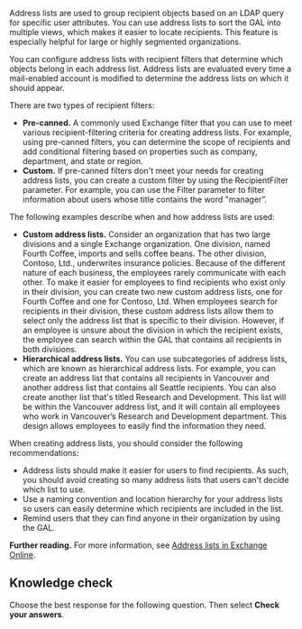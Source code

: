 Address lists are used to group recipient objects based on an LDAP query for specific user attributes. You can use address lists to sort the GAL into multiple views, which makes it easier to locate recipients. This feature is especially helpful for large or highly segmented organizations.

You can configure address lists with recipient filters that determine which objects belong in each address list. Address lists are evaluated every time a mail-enabled account is modified to determine the address lists on which it should appear.

There are two types of recipient filters:

 -  **Pre-canned.** A commonly used Exchange filter that you can use to meet various recipient-filtering criteria for creating address lists. For example, using pre-canned filters, you can determine the scope of recipients and add conditional filtering based on properties such as company, department, and state or region.
 -  **Custom.** If pre-canned filters don't meet your needs for creating address lists, you can create a custom filter by using the RecipientFilter parameter. For example, you can use the Filter parameter to filter information about users whose title contains the word "manager”.

The following examples describe when and how address lists are used:

 -  **Custom address lists.** Consider an organization that has two large divisions and a single Exchange organization. One division, named Fourth Coffee, imports and sells coffee beans. The other division, Contoso, Ltd., underwrites insurance policies. Because of the different nature of each business, the employees rarely communicate with each other. To make it easier for employees to find recipients who exist only in their division, you can create two new custom address lists, one for Fourth Coffee and one for Contoso, Ltd. When employees search for recipients in their division, these custom address lists allow them to select only the address list that is specific to their division. However, if an employee is unsure about the division in which the recipient exists, the employee can search within the GAL that contains all recipients in both divisions.
 -  **Hierarchical address lists.** You can use subcategories of address lists, which are known as hierarchical address lists. For example, you can create an address list that contains all recipients in Vancouver and another address list that contains all Seattle recipients. You can also create another list that's titled Research and Development. This list will be within the Vancouver address list, and it will contain all employees who work in Vancouver’s Research and Development department. This design allows employees to easily find the information they need.

When creating address lists, you should consider the following recommendations:

 -  Address lists should make it easier for users to find recipients. As such, you should avoid creating so many address lists that users can't decide which list to use.
 -  Use a naming convention and location hierarchy for your address lists so users can easily determine which recipients are included in the list.
 -  Remind users that they can find anyone in their organization by using the GAL.

**Further reading.** For more information, see [Address lists in Exchange Online](/exchange/address-books/address-lists/address-lists?azure-portal=true).

## Knowledge check

Choose the best response for the following question. Then select **Check your answers**.